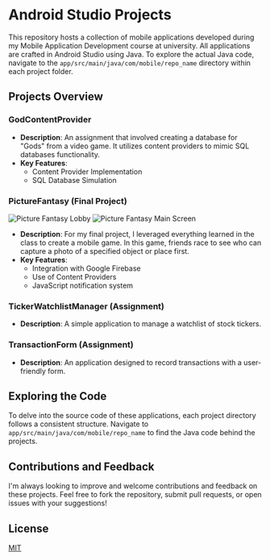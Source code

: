 # Android Studio Projects

This repository hosts a collection of mobile applications developed during my Mobile Application Development course at university. All applications are crafted in Android Studio using Java. To explore the actual Java code, navigate to the `app/src/main/java/com/mobile/repo_name` directory within each project folder.

## Projects Overview

### GodContentProvider
- **Description**: An assignment that involved creating a database for "Gods" from a video game. It utilizes content providers to mimic SQL databases functionality.
- **Key Features**:
  - Content Provider Implementation
  - SQL Database Simulation

### PictureFantasy (Final Project)
![Picture Fantasy Lobby](https://ibb.co/VL8nMZg)
![Picture Fantasy Main Screen](https://ibb.co/YLByTpP)
- **Description**: For my final project, I leveraged everything learned in the class to create a mobile game. In this game, friends race to see who can capture a photo of a specified object or place first.
- **Key Features**:
  - Integration with Google Firebase
  - Use of Content Providers
  - JavaScript notification system

### TickerWatchlistManager (Assignment)
- **Description**: A simple application to manage a watchlist of stock tickers.

### TransactionForm (Assignment)
- **Description**: An application designed to record transactions with a user-friendly form.

## Exploring the Code
To delve into the source code of these applications, each project directory follows a consistent structure. Navigate to `app/src/main/java/com/mobile/repo_name` to find the Java code behind the projects.

## Contributions and Feedback
I'm always looking to improve and welcome contributions and feedback on these projects. Feel free to fork the repository, submit pull requests, or open issues with your suggestions!

## License
[MIT](https://choosealicense.com/licenses/mit/)
